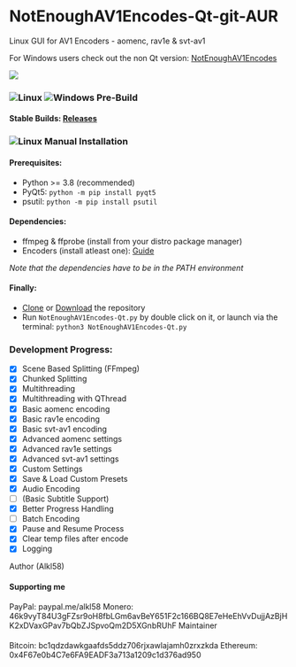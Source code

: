 # NotEnoughAV1Encodes-Qt-git-AUR
Linux GUI for AV1 Encoders - aomenc, rav1e & svt-av1


For Windows users check out the non Qt version: [NotEnoughAV1Encodes](https://github.com/Alkl58/NotEnoughAV1Encodes)

![](https://i.imgur.com/U1w21Zu.png)

### ![Linux](https://i.imgur.com/FOmiXXW.png) ![Windows](https://i.imgur.com/Ql4lP4E.png) Pre-Build

#### Stable Builds: [Releases](https://github.com/Alkl58/NotEnoughAV1Encodes-Qt/releases)

### ![Linux](https://i.imgur.com/FOmiXXW.png) Manual Installation

#### Prerequisites:
- Python >= 3.8 (recommended)
- PyQt5: `python -m pip install pyqt5`
- psutil: `python -m pip install psutil`
#### Dependencies:
- ffmpeg & ffprobe (install from your distro package manager)
- Encoders (install atleast one): [Guide](https://github.com/Alkl58/NotEnoughAV1Encodes-Qt/wiki/Encoders-Building-Guide)

*Note that the dependencies have to be in the PATH environment*
#### Finally:
- [Clone](https://github.com/Alkl58/NotEnoughAV1Encodes-Qt.git) or [Download](https://github.com/Alkl58/NotEnoughAV1Encodes-Qt/archive/main.zip) the repository 
- Run `NotEnoughAV1Encodes-Qt.py` by double click on it, or launch via the terminal: `python3 NotEnoughAV1Encodes-Qt.py`

### Development Progress:
- [X] Scene Based Splitting (FFmpeg)
- [X] Chunked Splitting
- [X] Multithreading
- [X] Multithreading with QThread
- [X] Basic aomenc encoding
- [X] Basic rav1e encoding
- [X] Basic svt-av1 encoding
- [X] Advanced aomenc settings
- [X] Advanced rav1e settings
- [X] Advanced svt-av1 settings
- [X] Custom Settings
- [X] Save & Load Custom Presets
- [X] Audio Encoding
- [ ] (Basic Subtitle Support)
- [X] Better Progress Handling
- [ ] Batch Encoding
- [X] Pause and Resume Process
- [X] Clear temp files after encode
- [X] Logging

Author (Alkl58)
#### Supporting me
PayPal: paypal.me/alkl58
Monero: 46k9vyT84U3gFZsr9oH8fbLGm6avBeY651F2c166BQ8E7eHeEhVvDujjAzBjHK2xDVaxGPav7bQbZJSpvoQm2D5XGnbRUhF
Maintainer
####
Bitcoin: bc1qdzdawkgaafds5ddz706rjxawlajamh0zrxzkda
Ethereum: 0x4F67e0b4C7e6FA9EADF3a713a1209c1d376ad950
